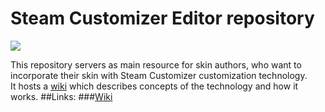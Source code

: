 # Steam Customizer Editor repository
![](https://img.shields.io/badge/Documentation%20coverage-superficially-yellow.svg?style=flat-square)  

This repository servers as main resource for skin authors, who want to incorporate their skin with Steam Customizer customization technology.  
It hosts a [wiki](./wiki) which describes concepts of the technology and how it works.
##Links:
###[Wiki](./wiki)
